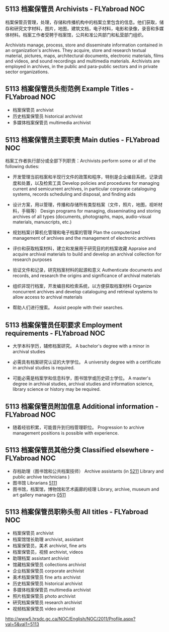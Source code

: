 ## 5113 档案保管员 Archivists - FLYabroad NOC档案保管员管理，处理，存储和传播机构中的档案立里包含的信息。他们获取，储存和研究文字材料，图片，地图，建筑文档，电子材料，电影和录像，录音和多媒体材料。档案工作者受聘于档案馆，公共和准公共部门和私营部门组织。Archivists manage, process, store and disseminate information contained in an organization's archives. They acquire, store and research textual material, pictures, maps, architectural documents, electronic materials, films and videos, and sound recordings and multimedia materials. Archivists are employed in archives, in the public and para-public sectors and in private sector organizations.## 5113 档案保管员头衔范例 Example Titles - FLYabroad NOC* 档案保管员 archivist* 历史档案保管员 historical archivist* 多媒体档案保管员 multimedia archivist## 5113 档案保管员主要职责 Main duties - FLYabroad NOC档案工作者执行部分或全部下列职责：Archivists perform some or all of the following duties:* 开发管理当前档案和半现行文件的政策和程序，特别是企业编目系统，记录调度和处置，以及检索工具Develop policies and procedures for managing current and semicurrent archives, in particular corporate cataloguing systems, records scheduling and disposal, and finding aids* 设计方案，用以管理，传播和存储所有类型档案（文件，照片，地图，视听材料，手稿等）Design programs for managing, disseminating and storing archives of all types (documents, photographs, maps, audio-visual materials, manuscripts, etc.)* 规划档案计算机化管理和电子档案的管理Plan the computerized management of archives and the management of electronic archives* 评价和获取档案材料，建立和发展用于研究目的的档案收藏Appraise and acquire archival materials to build and develop an archival collection for research purposes* 验证文件和记录，研究档案材料的起源和意义Authenticate documents and records, and research the origins and significance of archival materials* 组织非现行档案，开发编目和检索系统，以方便获取档案材料Organize noncurrent archives and develop cataloguing and retrieval systems to allow access to archival materials* 帮助人们进行搜索。Assist people with their searches.## 5113 档案保管员任职要求 Employment requirements - FLYabroad NOC* 大学本科学历，辅修档案研究。A bachelor's degree with a minor in archival studies * 必需具有档案研究认证的大学学位。A university degree with a certificate in archival studies is required.* 可能必需是档案学和信息科学，图书馆学或历史硕士学位。A master's degree in archival studies, archival studies and information science, library science or history may be required.## 5113 档案保管员附加信息 Additional information - FLYabroad NOC* 随着经验积累，可能晋升到归档管理职位。Progression to archive management positions is possible with experience.## 5113 档案保管员其他分类 Classified elsewhere - FLYabroad NOC* 存档助理（图书馆和公共档案技师） Archive assistants (in [5211](5211) Library and public archive technicians )* 图书馆 Librarians [5111](5111)* 图书馆，档案馆，博物馆和艺术画廊的经理 Library, archive, museum and art gallery managers [0511](0511)## 5113 档案保管员职称头衔 All titles - FLYabroad NOC* 档案保管员 archivist* 档案馆馆长助理 archivist, assistant* 档案保管员，美术 archivist, fine arts* 档案保管员，视频 archivist, videos* 助理档案 assistant archivist* 馆藏档案保管员 collections archivist* 企业档案保管员 corporate archivist* 美术档案保管员 fine arts archivist* 历史档案保管员 historical archivist* 多媒体档案保管员 multimedia archivist* 照片档案保管员 photo archivist* 研究档案保管员 research archivist* 视频档案保管员 video archivisthttp://www5.hrsdc.gc.ca/NOC/English/NOC/2011/Profile.aspx?val=5&val1=5113